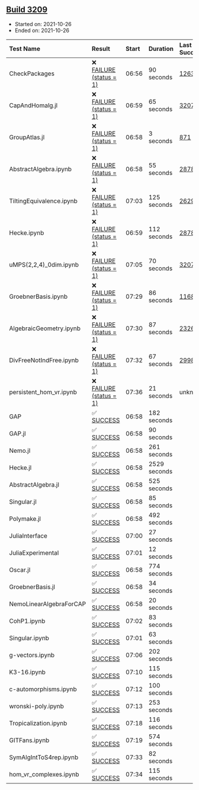 ## [Build 3209](https://oscarci.mathematik.uni-kl.de/job/oscar-stable/3209/)

* Started on: 2021-10-26
* Ended on: 2021-10-26

| Test Name    | Result | Start | Duration | Last Success | First Failure |
|:-------------|:-------|:------|:---------|:-------------|:--------------|
| CheckPackages | ❌ [FAILURE (status = 1)](https://oscarci.mathematik.uni-kl.de/job/oscar-stable/3209/artifact/logs/build-3209/CheckPackages.log) | 06:56 | 90 seconds | [1263](https://oscarci.mathematik.uni-kl.de/job/oscar-stable/1263/) | [1264](https://oscarci.mathematik.uni-kl.de/job/oscar-stable/1264/) |
| CapAndHomalg.jl | ❌ [FAILURE (status = 1)](https://oscarci.mathematik.uni-kl.de/job/oscar-stable/3209/artifact/logs/build-3209/CapAndHomalg.jl.log) | 06:59 | 65 seconds | [3207](https://oscarci.mathematik.uni-kl.de/job/oscar-stable/3207/) | [3208](https://oscarci.mathematik.uni-kl.de/job/oscar-stable/3208/) |
| GroupAtlas.jl | ❌ [FAILURE (status = 1)](https://oscarci.mathematik.uni-kl.de/job/oscar-stable/3209/artifact/logs/build-3209/GroupAtlas.jl.log) | 06:58 | 3 seconds | [871](https://oscarci.mathematik.uni-kl.de/job/oscar-stable/871/) | [872](https://oscarci.mathematik.uni-kl.de/job/oscar-stable/872/) |
| AbstractAlgebra.ipynb | ❌ [FAILURE (status = 1)](https://oscarci.mathematik.uni-kl.de/job/oscar-stable/3209/artifact/logs/build-3209/AbstractAlgebra.ipynb.log) | 06:58 | 55 seconds | [2878](https://oscarci.mathematik.uni-kl.de/job/oscar-stable/2878/) | [2879](https://oscarci.mathematik.uni-kl.de/job/oscar-stable/2879/) |
| TiltingEquivalence.ipynb | ❌ [FAILURE (status = 1)](https://oscarci.mathematik.uni-kl.de/job/oscar-stable/3209/artifact/logs/build-3209/TiltingEquivalence.ipynb.log) | 07:03 | 125 seconds | [2629](https://oscarci.mathematik.uni-kl.de/job/oscar-stable/2629/) | [2630](https://oscarci.mathematik.uni-kl.de/job/oscar-stable/2630/) |
| Hecke.ipynb | ❌ [FAILURE (status = 1)](https://oscarci.mathematik.uni-kl.de/job/oscar-stable/3209/artifact/logs/build-3209/Hecke.ipynb.log) | 06:59 | 112 seconds | [2878](https://oscarci.mathematik.uni-kl.de/job/oscar-stable/2878/) | [2879](https://oscarci.mathematik.uni-kl.de/job/oscar-stable/2879/) |
| uMPS(2,2,4)_0dim.ipynb | ❌ [FAILURE (status = 1)](https://oscarci.mathematik.uni-kl.de/job/oscar-stable/3209/artifact/logs/build-3209/uMPS-2-2-4-_0dim.ipynb.log) | 07:05 | 70 seconds | [3207](https://oscarci.mathematik.uni-kl.de/job/oscar-stable/3207/) | [3208](https://oscarci.mathematik.uni-kl.de/job/oscar-stable/3208/) |
| GroebnerBasis.ipynb | ❌ [FAILURE (status = 1)](https://oscarci.mathematik.uni-kl.de/job/oscar-stable/3209/artifact/logs/build-3209/GroebnerBasis.ipynb.log) | 07:29 | 86 seconds | [1168](https://oscarci.mathematik.uni-kl.de/job/oscar-stable/1168/) | [1169](https://oscarci.mathematik.uni-kl.de/job/oscar-stable/1169/) |
| AlgebraicGeometry.ipynb | ❌ [FAILURE (status = 1)](https://oscarci.mathematik.uni-kl.de/job/oscar-stable/3209/artifact/logs/build-3209/AlgebraicGeometry.ipynb.log) | 07:30 | 87 seconds | [2326](https://oscarci.mathematik.uni-kl.de/job/oscar-stable/2326/) | [2327](https://oscarci.mathematik.uni-kl.de/job/oscar-stable/2327/) |
| DivFreeNotIndFree.ipynb | ❌ [FAILURE (status = 1)](https://oscarci.mathematik.uni-kl.de/job/oscar-stable/3209/artifact/logs/build-3209/DivFreeNotIndFree.ipynb.log) | 07:32 | 67 seconds | [2998](https://oscarci.mathematik.uni-kl.de/job/oscar-stable/2998/) | [2999](https://oscarci.mathematik.uni-kl.de/job/oscar-stable/2999/) |
| persistent_hom_vr.ipynb | ❌ [FAILURE (status = 1)](https://oscarci.mathematik.uni-kl.de/job/oscar-stable/3209/artifact/logs/build-3209/persistent_hom_vr.ipynb.log) | 07:36 | 21 seconds | unknown | unknown |
| GAP | ✅ [SUCCESS](https://oscarci.mathematik.uni-kl.de/job/oscar-stable/3209/artifact/logs/build-3209/GAP.log) | 06:58 | 182 seconds |  |  |
| GAP.jl | ✅ [SUCCESS](https://oscarci.mathematik.uni-kl.de/job/oscar-stable/3209/artifact/logs/build-3209/GAP.jl.log) | 06:58 | 90 seconds |  |  |
| Nemo.jl | ✅ [SUCCESS](https://oscarci.mathematik.uni-kl.de/job/oscar-stable/3209/artifact/logs/build-3209/Nemo.jl.log) | 06:58 | 261 seconds |  |  |
| Hecke.jl | ✅ [SUCCESS](https://oscarci.mathematik.uni-kl.de/job/oscar-stable/3209/artifact/logs/build-3209/Hecke.jl.log) | 06:58 | 2529 seconds |  |  |
| AbstractAlgebra.jl | ✅ [SUCCESS](https://oscarci.mathematik.uni-kl.de/job/oscar-stable/3209/artifact/logs/build-3209/AbstractAlgebra.jl.log) | 06:58 | 525 seconds |  |  |
| Singular.jl | ✅ [SUCCESS](https://oscarci.mathematik.uni-kl.de/job/oscar-stable/3209/artifact/logs/build-3209/Singular.jl.log) | 06:58 | 85 seconds |  |  |
| Polymake.jl | ✅ [SUCCESS](https://oscarci.mathematik.uni-kl.de/job/oscar-stable/3209/artifact/logs/build-3209/Polymake.jl.log) | 06:58 | 492 seconds |  |  |
| JuliaInterface | ✅ [SUCCESS](https://oscarci.mathematik.uni-kl.de/job/oscar-stable/3209/artifact/logs/build-3209/JuliaInterface.log) | 07:00 | 27 seconds |  |  |
| JuliaExperimental | ✅ [SUCCESS](https://oscarci.mathematik.uni-kl.de/job/oscar-stable/3209/artifact/logs/build-3209/JuliaExperimental.log) | 07:01 | 12 seconds |  |  |
| Oscar.jl | ✅ [SUCCESS](https://oscarci.mathematik.uni-kl.de/job/oscar-stable/3209/artifact/logs/build-3209/Oscar.jl.log) | 06:58 | 774 seconds |  |  |
| GroebnerBasis.jl | ✅ [SUCCESS](https://oscarci.mathematik.uni-kl.de/job/oscar-stable/3209/artifact/logs/build-3209/GroebnerBasis.jl.log) | 06:58 | 34 seconds |  |  |
| NemoLinearAlgebraForCAP | ✅ [SUCCESS](https://oscarci.mathematik.uni-kl.de/job/oscar-stable/3209/artifact/logs/build-3209/NemoLinearAlgebraForCAP.log) | 06:58 | 20 seconds |  |  |
| CohP1.ipynb | ✅ [SUCCESS](https://oscarci.mathematik.uni-kl.de/job/oscar-stable/3209/artifact/logs/build-3209/CohP1.ipynb.log) | 07:02 | 83 seconds |  |  |
| Singular.ipynb | ✅ [SUCCESS](https://oscarci.mathematik.uni-kl.de/job/oscar-stable/3209/artifact/logs/build-3209/Singular.ipynb.log) | 07:01 | 63 seconds |  |  |
| g-vectors.ipynb | ✅ [SUCCESS](https://oscarci.mathematik.uni-kl.de/job/oscar-stable/3209/artifact/logs/build-3209/g-vectors.ipynb.log) | 07:06 | 202 seconds |  |  |
| K3-16.ipynb | ✅ [SUCCESS](https://oscarci.mathematik.uni-kl.de/job/oscar-stable/3209/artifact/logs/build-3209/K3-16.ipynb.log) | 07:10 | 115 seconds |  |  |
| c-automorphisms.ipynb | ✅ [SUCCESS](https://oscarci.mathematik.uni-kl.de/job/oscar-stable/3209/artifact/logs/build-3209/c-automorphisms.ipynb.log) | 07:12 | 100 seconds |  |  |
| wronski-poly.ipynb | ✅ [SUCCESS](https://oscarci.mathematik.uni-kl.de/job/oscar-stable/3209/artifact/logs/build-3209/wronski-poly.ipynb.log) | 07:13 | 253 seconds |  |  |
| Tropicalization.ipynb | ✅ [SUCCESS](https://oscarci.mathematik.uni-kl.de/job/oscar-stable/3209/artifact/logs/build-3209/Tropicalization.ipynb.log) | 07:18 | 116 seconds |  |  |
| GITFans.ipynb | ✅ [SUCCESS](https://oscarci.mathematik.uni-kl.de/job/oscar-stable/3209/artifact/logs/build-3209/GITFans.ipynb.log) | 07:19 | 574 seconds |  |  |
| SymAlgIntToS4rep.ipynb | ✅ [SUCCESS](https://oscarci.mathematik.uni-kl.de/job/oscar-stable/3209/artifact/logs/build-3209/SymAlgIntToS4rep.ipynb.log) | 07:33 | 82 seconds |  |  |
| hom_vr_complexes.ipynb | ✅ [SUCCESS](https://oscarci.mathematik.uni-kl.de/job/oscar-stable/3209/artifact/logs/build-3209/hom_vr_complexes.ipynb.log) | 07:34 | 115 seconds |  |  |
